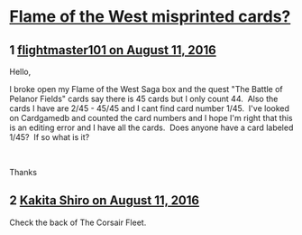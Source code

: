 # [Flame of the West misprinted cards?](https://community.fantasyflightgames.com/topic/227419-flame-of-the-west-misprinted-cards/)

## 1 [flightmaster101 on August 11, 2016](https://community.fantasyflightgames.com/topic/227419-flame-of-the-west-misprinted-cards/?do=findComment&comment=2360130)

Hello,

I broke open my Flame of the West Saga box and the quest "The Battle of Pelanor Fields" cards say there is 45 cards but I only count 44.  Also the cards I have are 2/45 - 45/45 and I cant find card number 1/45.  I've looked on Cardgamedb and counted the card numbers and I hope I'm right that this is an editing error and I have all the cards.  Does anyone have a card labeled 1/45?  If so what is it?

 

Thanks

## 2 [Kakita Shiro on August 11, 2016](https://community.fantasyflightgames.com/topic/227419-flame-of-the-west-misprinted-cards/?do=findComment&comment=2360157)

Check the back of The Corsair Fleet.

